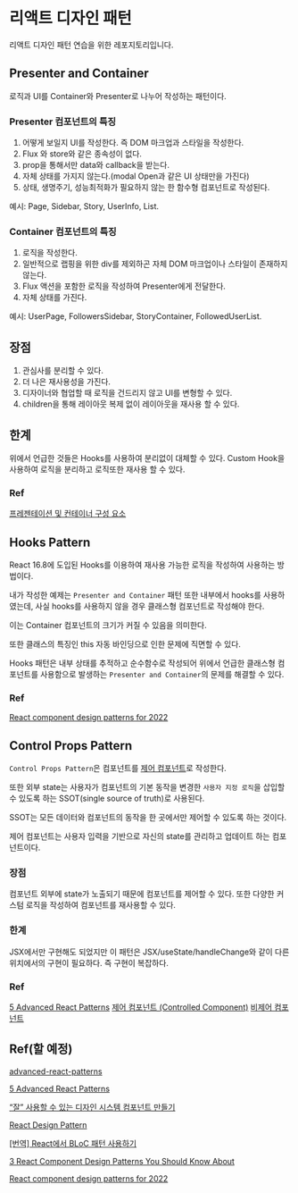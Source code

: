 # 리액트 디자인 패턴

리액트 디자인 패턴 연습을 위한 레포지토리입니다.

## Presenter and Container

로직과 UI를 Container와 Presenter로 나누어 작성하는 패턴이다.

### Presenter 컴포넌트의 특징

1. 어떻게 보일지 UI를 작성한다. 즉 DOM 마크업과 스타일을 작성한다.
2. Flux 와 store와 같은 종속성이 없다.
3. prop을 통해서만 data와 callback을 받는다.
4. 자체 상태를 가지지 않는다.(modal Open과 같은 UI 상태만을 가진다)
5. 상태, 생명주기, 성능최적화가 필요하지 않는 한 함수형 컴포넌트로 작성된다.

예시: Page, Sidebar, Story, UserInfo, List.

### Container 컴포넌트의 특징

1.  로직을 작성한다.
2.  일반적으로 랩핑을 위한 div를 제외하곤 자체 DOM 마크업이나 스타일이 존재하지 않는다.
3.  Flux 액션을 포함한 로직을 작성하여 Presenter에게 전달한다.
4.  자체 상태를 가진다.

예시: UserPage, FollowersSidebar, StoryContainer, FollowedUserList.

## 장점

1. 관심사를 분리할 수 있다.
2. 더 나은 재사용성을 가진다.
3. 디자이너와 협업할 때 로직을 건드리지 않고 UI를 변형할 수 있다.
4. children을 통해 레이아웃 복제 없이 레이아웃을 재사용 할 수 있다.

## 한계

위에서 언급한 것들은 Hooks를 사용하여 분리없이 대체할 수 있다. Custom Hook을 사용하여 로직을 분리하고 로직또한 재사용 할 수 있다.

### Ref

[프레젠테이션 및 컨테이너 구성 요소](https://medium.com/@dan_abramov/smart-and-dumb-components-7ca2f9a7c7d0)

## Hooks Pattern

React 16.8에 도입된 Hooks를 이용하여 재사용 가능한 로직을 작성하여 사용하는 방법이다.

내가 작성한 예제는 `Presenter and Container` 패턴 또한 내부에서 hooks를 사용하였는데, 사실 hooks를 사용하지 않을 경우 클래스형 컴포넌트로 작성해야 한다.

이는 Container 컴포넌트의 크기가 커질 수 있음을 의미한다.

또한 클래스의 특징인 this 자동 바인딩으로 인한 문제에 직면할 수 있다.

Hooks 패턴은 내부 상태를 추적하고 순수함수로 작성되어 위에서 언급한 클래스형 컴포넌트를 사용함으로 발생하는 `Presenter and Container`의 문제를 해결할 수 있다.

### Ref

[React component design patterns for 2022](https://blog.logrocket.com/react-component-design-patterns-2022/)

## Control Props Pattern

`Control Props Pattern`은 컴포넌트를 [제어 컴포넌트](https://ko.reactjs.org/docs/forms.html#controlled-components)로 작성한다.

또한 외부 state는 사용자가 컴포넌트의 기본 동작을 변경한 `사용자 지정 로직`을 삽입할 수 있도록 하는 SSOT(single source of truth)로 사용된다.

SSOT는 모든 데이터와 컴포넌트의 동작을 한 곳에서만 제어할 수 있도록 하는 것이다.

제어 컴포넌트는 사용자 입력을 기반으로 자신의 state를 관리하고 업데이트 하는 컴포넌트이다.

### 장점

컴포넌트 외부에 state가 노출되기 때문에 컴포넌트를 제어할 수 있다. 또한 다양한 커스텀 로직을 작성하여 컴포넌트를 재사용할 수 있다.

### 한계

JSX에서만 구현해도 되었지만 이 패턴은 JSX/useState/handleChange와 같이 다른 위치에서의 구현이 필요하다. 즉 구현이 복잡하다.

### Ref

[5 Advanced React Patterns](https://javascript.plainenglish.io/5-advanced-react-patterns-a6b7624267a6)
[제어 컴포넌트 (Controlled Component)](https://ko.reactjs.org/docs/forms.html#controlled-components)
[비제어 컴포넌트](https://ko.reactjs.org/docs/uncontrolled-components.html)

## Ref(할 예정)

[advanced-react-patterns](https://github.com/alexis-regnaud/advanced-react-patterns)

[5 Advanced React Patterns](https://javascript.plainenglish.io/5-advanced-react-patterns-a6b7624267a6)

[“잘” 사용할 수 있는 디자인 시스템 컴포넌트 만들기](https://team.modusign.co.kr/%EC%9E%98-%EC%82%AC%EC%9A%A9%ED%95%A0-%EC%88%98-%EC%9E%88%EB%8A%94-%EB%94%94%EC%9E%90%EC%9D%B8-%EC%8B%9C%EC%8A%A4%ED%85%9C-%EC%BB%B4%ED%8F%AC%EB%84%8C%ED%8A%B8-%EB%A7%8C%EB%93%A4%EA%B8%B0-7387b40f547a)

[React Design Pattern](https://www.youtube.com/playlist?list=PLEtjGa9VEukOfsH6OSC0VBNbOPiyfOsw0)

[\[번역\] React에서 BLoC 패턴 사용하기](https://github.com/sbyeol3/articles/issues/15)

[3 React Component Design Patterns You Should Know About](https://blog.openreplay.com/3-react-component-design-patterns-you-should-know-about)

[React component design patterns for 2022](https://blog.logrocket.com/react-component-design-patterns-2022/)
